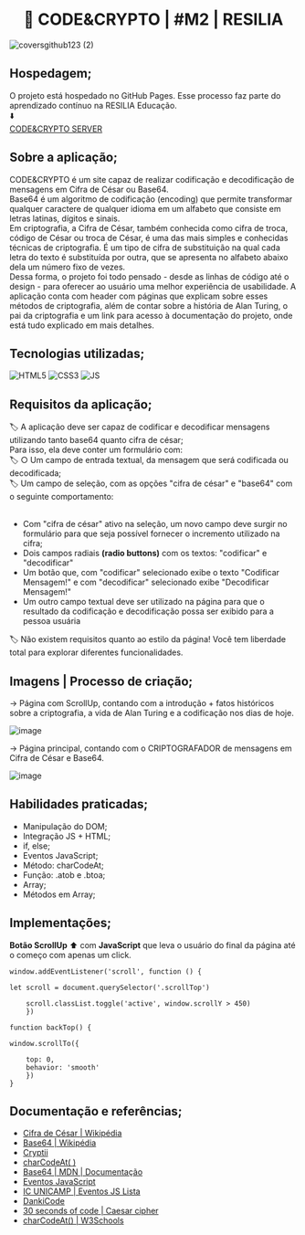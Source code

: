 <h1 align="center">🔐 CODE&CRYPTO | #M2 | RESILIA </h1>

![coversgithub123 (2)](https://user-images.githubusercontent.com/101408372/166722929-3116863d-9e6d-4f39-9e46-2990059bea50.png)


## **Hospedagem;**

O projeto está hospedado no GitHub Pages. Esse processo faz parte do aprendizado contínuo na RESILIA Educação.<br>
⬇️ <br> 
[CODE&CRYPTO SERVER](https://guimaraesadev.github.io/criptografiaCodeRESILIA/) 


## **Sobre a aplicação;**

CODE&CRYPTO é um site capaz de realizar codificação e decodificação de mensagens em Cifra de César ou Base64. <br> 
Base64 é um algoritmo de codificação (encoding) que permite transformar qualquer caractere de qualquer idioma em um alfabeto que consiste em letras latinas, dígitos e sinais. <br> Em criptografia, a Cifra de César, também conhecida como cifra de troca, código de César ou troca de César, é uma das mais simples e conhecidas técnicas de criptografia. É um tipo de cifra de substituição na qual cada letra do texto é substituída por outra, que se apresenta no alfabeto abaixo dela um número fixo de vezes. <br>
Dessa forma, o projeto foi todo pensado - desde as linhas de código até o design - para oferecer ao usuário uma melhor experiência de usabilidade. A aplicação conta com header com páginas que explicam sobre esses métodos de criptografia, além de contar sobre a história de Alan Turing, o pai da criptografia e um link para acesso à documentação do projeto, onde está tudo explicado em mais detalhes.

## **Tecnologias utilizadas;**
![HTML5](https://img.shields.io/badge/HTML5-E34F26?style=for-the-badge&logo=html5&logoColor=white)
![CSS3](https://img.shields.io/badge/CSS3-1572B6?style=for-the-badge&logo=css3&logoColor=white)
![JS](https://img.shields.io/badge/JavaScript-F7DF1E?style=for-the-badge&logo=javascript&logoColor=black)

## **Requisitos da aplicação**; <br>

🏷️ A aplicação deve ser capaz de codificar e decodificar mensagens utilizando
tanto base64 quanto cifra de césar; <br>
Para isso, ela deve conter um formulário com: <br> 
🏷️ ○ Um campo de entrada textual, da mensagem que será codificada ou
decodificada; <br>
🏷️ Um campo de seleção, com as opções "cifra de césar" e "base64" com o
seguinte comportamento: <br><br>
- Com "cifra de césar" ativo na seleção, um novo campo deve surgir
no formulário para que seja possível fornecer o incremento
utilizado na cifra;
- Dois campos radiais **(radio buttons)** com os textos: "codificar" e
"decodificar"
- Um botão que, com "codificar" selecionado exibe o texto "Codificar
Mensagem!" e com "decodificar" selecionado exibe "Decodificar
Mensagem!"
- Um outro campo textual deve ser utilizado na página para que o
resultado da codificação e decodificação possa ser exibido para a
pessoa usuária

🏷️ Não existem requisitos quanto ao estilo da página! Você tem liberdade total para
explorar diferentes funcionalidades.

## **Imagens | Processo de criação;** <br>

→ Página com ScrollUp, contando com a introdução + fatos históricos sobre a criptografia, a vida de Alan Turing e a codificação nos dias de hoje. 

![image](https://user-images.githubusercontent.com/101408372/166557780-6f382511-c79b-4cc9-94e8-ffb1db6f5059.png)

→ Página principal, contando com o CRIPTOGRAFADOR de mensagens em Cifra de César e Base64.

![image](https://user-images.githubusercontent.com/101408372/166557919-1280d045-599e-4ea0-85c8-3df558fc784a.png)

## **Habilidades praticadas;**
- Manipulação do DOM;
- Integração JS + HTML;
- if, else; 
- Eventos JavaScript;
- Método: charCodeAt;
- Função: .atob e .btoa;
- Array;
- Métodos em Array; 

## **Implementações;**

**Botão ScrollUp** ⬆️ com **JavaScript** que leva o usuário do final da página até o começo com apenas um click. <br>

    window.addEventListener('scroll', function () {

    let scroll = document.querySelector('.scrollTop')

        scroll.classList.toggle('active', window.scrollY > 450)
        })

    function backTop() {

    window.scrollTo({
        
        top: 0,
        behavior: 'smooth'
        })
    }




## **Documentação e referências;**
- [Cifra de César | Wikipédia](https://pt.wikipedia.org/wiki/Cifra_de_C%C3%A9sar)
- [Base64 | Wikipédia](https://pt.wikipedia.org/wiki/Base64)
- [Cryptii](https://cryptii.com/pipes/caesar-cipher)
- [charCodeAt( )](https://developer.mozilla.org/pt-BR/docs/Web/JavaScript/Reference/Global_Objects/String/charCodeAt)
- [Base64 | MDN | Documentação](https://developer.mozilla.org/en-US/docs/Glossary/Base64) <br>
- [Eventos JavaScript](https://www.marciobrasil.net.br/javascript-2/lista-completa-de-eventos-javascript.html)
- [IC UNICAMP | Eventos JS Lista](https://www.ic.unicamp.br/~celio/inf533/docs/eventos_javascript.html)
- [DankiCode](https://blog.dankicode.com/eventos-em-javascript/)
- [30 seconds of code | Caesar cipher](https://www.30secondsofcode.org/js/s/caesar-cipher)
- [charCodeAt() | W3Schools](https://www.w3schools.com/jsref/jsref_fromcharcode.asp)







